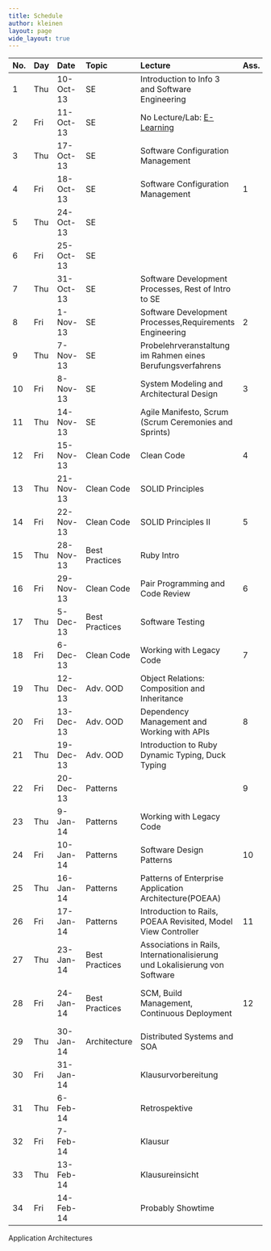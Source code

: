 ```yaml
---
title: Schedule
author: kleinen
layout: page
wide_layout: true
---
```

|No.|Day|Date|Topic|Lecture|Ass.|Lab (Friday)|
|:------|:------|:------|:------|:------|:------|:------|
| 1|Thu|10-Oct-13|SE            |Introduction to Info 3 and Software Engineering|||
| 2|Fri|11-Oct-13|SE            |No Lecture/Lab: [E-Learning](../labs/lab-00.html)||[Setup your Development Environment](../labs/lab-00.html)|
| 3|Thu|17-Oct-13|SE            |Software Configuration Management|||
| 4|Fri|18-Oct-13|SE            |Software Configuration Management|1|[Development Environment & GIT, Markdown](../labs/lab-01.html)|
| 5|Thu|24-Oct-13|SE            ||||
| 6|Fri|25-Oct-13|SE            ||||
| 7|Thu|31-Oct-13|SE            |Software Development Processes, Rest of Intro to SE|||
| 8|Fri|1-Nov-13 |SE            |Software Development Processes,Requirements Engineering                               |2|[UML Part I: Use Cases](../labs/lab-02.html)|
| 9|Thu|7-Nov-13 |SE            |Probelehrveranstaltung im Rahmen eines Berufungsverfahrens|||
|10|Fri|8-Nov-13 |SE             |System Modeling and Architectural Design |3|[UML Part II: Class Diagrams](../labs/lab-03.html)|
|11|Thu|14-Nov-13|SE             |Agile Manifesto, Scrum (Scrum Ceremonies and Sprints)   |||
|12|Fri|15-Nov-13|Clean Code     |Clean Code                                            |4|[UML Part III: State Machine Diagrams](../labs/lab-04.html)|
|13|Thu|21-Nov-13|Clean Code    |SOLID Principles|||
|14|Fri|22-Nov-13|Clean Code    |SOLID Principles II                                     |5|[UML Part IV: Sequence Diagrams](../labs/lab-05.html)|
|15|Thu|28-Nov-13|Best Practices|Ruby Intro|||
|16|Fri|29-Nov-13|Clean Code    |Pair Programming and Code Review|6|[Ruby Exercise](../labs/lab-06.html)|
|17|Thu| 5-Dec-13|Best Practices|Software Testing|||
|18|Fri| 6-Dec-13|Clean Code    |Working with Legacy Code                                |7|[Testing 1: Test Driven Design](../labs/lab-07.html)|
|19|Thu|12-Dec-13|Adv. OOD       |Object Relations: Composition and Inheritance          |||
|20|Fri|13-Dec-13|Adv. OOD      |Dependency Management and Working with APIs             |8|[Testing 2: Black-/Whiteboxtests](../labs/lab-08.html)|
|21|Thu|19-Dec-13|Adv. OOD      |Introduction to Ruby Dynamic Typing, Duck Typing        |||
|22|Fri|20-Dec-13|Patterns      |                                |9||
|23|Thu| 9-Jan-14|Patterns      |Working with Legacy Code                              |||
|24|Fri|10-Jan-14|Patterns      |Software Design Patterns                                |10|[Legacy Code Kata](../labs/lab-09.html)|
|25|Thu|16-Jan-14|Patterns      | Patterns of Enterprise Application Architecture(POEAA)                   |||
|26|Fri|17-Jan-14|Patterns      |Introduction to Rails, POEAA Revisited, Model View Controller                    |11|[Rails Start](../labs/lab-10.html)|
|27|Thu|23-Jan-14|Best Practices|Associations in Rails, Internationalisierung und Lokalisierung von Software    |||
|28|Fri|24-Jan-14|Best Practices|SCM, Build Management, Continuous Deployment            |12|[Rails Associations and Internationalization (2weeks)](../labs/lab-11.html)|
|29|Thu|30-Jan-14|Architecture|Distributed Systems and SOA                               |||
|30|Fri|31-Jan-14||Klausurvorbereitung||Probeklausur|
|31|Thu| 6-Feb-14||Retrospektive|||
|32|Fri| 7-Feb-14||Klausur||Klausur|
|33|Thu|13-Feb-14||Klausureinsicht|||
|34|Fri|14-Feb-14||Probably Showtime|||

Application Architectures


